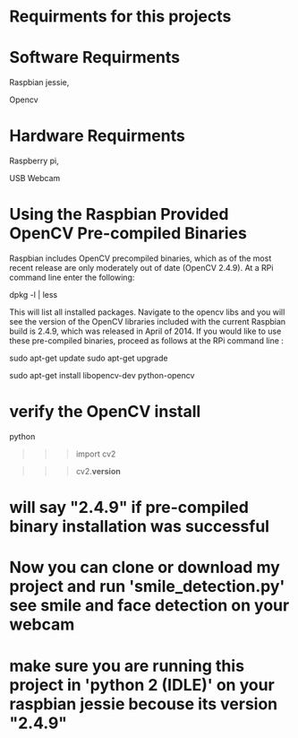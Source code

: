 # Requirments for this projects


# Software Requirments 
Raspbian jessie,

Opencv 



# Hardware Requirments 



Raspberry pi,

USB Webcam



# Using the Raspbian Provided OpenCV Pre-compiled Binaries #


Raspbian includes OpenCV precompiled binaries, which as of the most recent release are only moderately out of date (OpenCV 2.4.9).  At a RPi command line enter the following:

dpkg -l | less

This will list all installed packages.  Navigate to the opencv libs and you will see the version of the OpenCV libraries included with the current Raspbian build is 2.4.9, which was released in April of 2014.  If you would like to use these pre-compiled binaries, proceed as follows at the RPi command line :

sudo apt-get update
sudo apt-get upgrade

sudo apt-get install libopencv-dev python-opencv

# verify the OpenCV install

python
>>> import cv2

>>> cv2.__version__  

# will say "2.4.9" if pre-compiled binary installation was successful

# Now you can clone or download my project and run 'smile_detection.py' see smile and face detection on your webcam
# make sure you are running this project in 'python 2 (IDLE)' on your raspbian jessie becouse its version "2.4.9"
